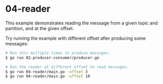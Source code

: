 # 04-reader
This example demonstrates reading the message from a given topic and partition, and at the given offset.


Try running the example with different offset after producing some messages:


```bash
# Run this multiple times to produce messages.
$ go run 02-producer-consumer/producer.go

# Run the reader at different offset to read messages.
$ go run 04-reader/main.go -offset 3
$ go run 04-reader/main.go -offset 10
```
